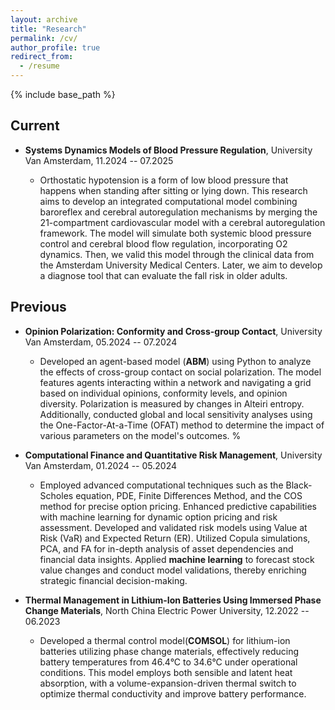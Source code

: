 ```yaml
---
layout: archive
title: "Research"
permalink: /cv/
author_profile: true
redirect_from:
  - /resume
---
```


{% include base_path %}

<!-- 学习经历
======
* **阿姆斯特丹大学**，计算科学 (Computational Science)，硕士, 2023.09 - 2025.06(预计)
  * GPA: 7.5
  * **专业课程**: 数值算法、复杂系统仿真、随机模拟、数据挖掘技术、实验设计和数据分析，学术技能计算科学，计算科学导论，计算金融，量化金融风险管理等。

* **华北电力大学**，能源与动力工程 (储能)，本科, 2019.09 - 2023.06
  * **GPA**:3.4   **排名**:10/52
  * **专业课程**: 工程热力学，流体力学，传热学，储能电池技术，储能与综合能源系统，氢能技术及应用，储热技术及应用，材料科学与工程技术，物理化学，新能源发电，电化学工程等。
  * **获奖情况**:
    * 国家一等奖，中国工程机器人大赛暨国际公开赛 2022
    * 校级三等奖学金 (连续三年)，院系级三好学生，校级优秀团员, 华北电力大学 2022,2021,2020
    * S 奖，2021 数学建模美赛 2021
    * 团体二等奖、个人二等奖，第六届北京市大学生工程设计表达竞赛 2021 -->

<!-- * **计算科学课程研究内容**，阿姆斯特丹大学 2023.12-2024.03

    * 使用蒙特卡洛方法，以及方差减小技术 (对偶变量法、限制变量法、分层采样) 解决排队论 DES 模拟和旅行推销员问题。此外，还使用维纳过程、伊藤引理对偏微分方程进行处理，并通过有限差分法将偏微分方程离散化以实现离散事件问题的建模和分析。
    * 使用 ANOVA 和 ANCOVA 方法设计分析数据，使用线性回归模型分析数据。研究了对实验数据进行诊断、清理的方法，通过机器学习方法如随机森林、循环神经网络实现对数据的挖掘处理。

* **锂离子电池浸没相变复合热开关的仿真研究 (毕业论文)**，华北电力大学 2022.12-2023.06
    * 基于相变材料热管理技术提出了一种浸没相变复合热开关温控模型。在电池工作时，浸没材料始终以显热形式吸收热量，相变材料首先以显热吸热，当温度达到相变材料的熔点后，由固态融化为液态以潜热形式吸热，同时体积膨胀驱动热开关闭合，实现了导热系数的调节；
    

* **关于综合能源系统的研究**，华北电力大学 2022.09-2022.12
    * 研究火电、风电以及热电联产耦合并引入电加热储热装置的综合能源系统的耦合方式及原理。通过火电、风电、热电联产的出力上下限，以及电负荷、热负荷、环境温度、漏热系数分析储热装置对风电消纳的作用。使用 Matlab 通过“以热定电”的模型运行建模。
  
技能
======
* **编程**: Python, C, MATLAB, R
* **其他软件**: SolidWorks, AutoCad, Comsol, Tableau, Visio, LaTex
* **英语水平**: 六级 566，雅思 6.5 -->

## Current
* **Systems Dynamics Models of Blood Pressure Regulation**,
University Van Amsterdam, 11.2024 -- 07.2025

  * Orthostatic hypotension is a form of low blood pressure that happens when standing after sitting or lying down. This research aims to develop an integrated computational model combining baroreflex and cerebral autoregulation mechanisms by merging the 21-compartment cardiovascular model with a cerebral autoregulation framework. The model will simulate both systemic blood pressure control and cerebral blood flow regulation, incorporating O2 dynamics. Then, we valid this model through the clinical data from the Amsterdam University Medical Centers. Later, we aim to develop a diagnose tool that can evaluate the fall risk in older adults.







## Previous

* **Opinion Polarization: Conformity and Cross-group Contact**, University Van Amsterdam, 05.2024 -- 07.2024
  * Developed an agent-based model (**ABM**) using Python to analyze the effects of cross-group contact on social polarization. The model features agents interacting within a network and navigating a grid based on individual opinions, conformity levels, and opinion diversity. Polarization is measured by changes in Alteiri entropy. Additionally, conducted global and local sensitivity analyses using the One-Factor-At-a-Time (OFAT) method to determine the impact of various parameters on the model's outcomes.
%

* **Computational Finance and Quantitative Risk Management**, University Van Amsterdam, 01.2024 -- 05.2024
        
  * Employed advanced computational techniques such as the Black-Scholes equation, PDE, Finite Differences Method, and the COS method for precise option pricing. Enhanced predictive capabilities with machine learning for dynamic option pricing and risk assessment. Developed and validated risk models using Value at Risk (VaR) and Expected Return (ER). Utilized Copula simulations, PCA, and FA for in-depth analysis of asset dependencies and financial data insights. Applied **machine learning** to forecast stock value changes and conduct model validations, thereby enriching strategic financial decision-making.
  
* **Thermal Management in Lithium-Ion Batteries Using Immersed Phase Change Materials**, North China Electric Power University, 12.2022 -- 06.2023
  * Developed a thermal control model(**COMSOL**) for lithium-ion batteries utilizing phase change materials, effectively reducing battery temperatures from 46.4°C to 34.6°C under operational conditions. This model employs both sensible and latent heat absorption, with a volume-expansion-driven thermal switch to optimize thermal conductivity and improve battery performance.
